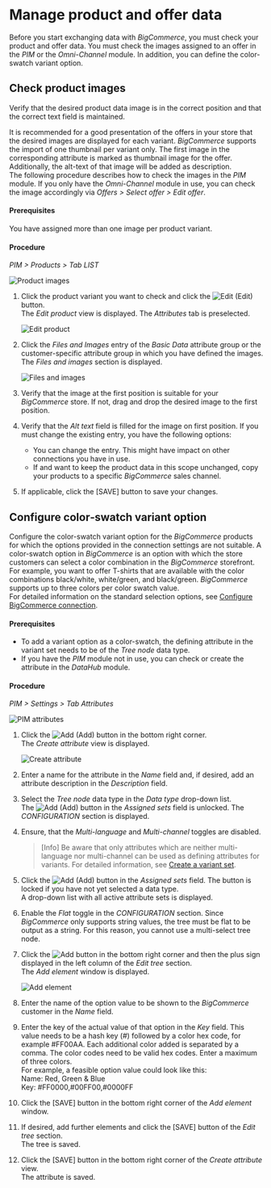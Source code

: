 # Manage product and offer data

Before you start exchanging data with *BigCommerce*, you must check your product and offer data.
You must check the images assigned to an offer in the *PIM* or the *Omni-Channel* module. In addition, you can define the color-swatch variant option.


## Check product images

Verify that the desired product data image is in the correct position and that the correct text field is maintained.   

It is recommended for a good presentation of the offers in your store that the desired images are displayed for each variant. *BigCommerce* supports the import of one thumbnail per variant only. The first image in the corresponding attribute is marked as thumbnail image for the offer. Additionally, the alt-text of that image will be added as description.   
The following procedure describes how to check the images in the *PIM* module. If you only have the *Omni-Channel* module in use, you can check the image accordingly via *Offers > Select offer > Edit offer*.


#### Prerequisites

You have assigned more than one image per product variant.

#### Procedure

*PIM > Products > Tab LIST*

![Product images](../../Assets/Screenshots/Channels/Settings/Connections/BigCommerce/PIMCheckImages.png "[Product images]")

1. Click the product variant you want to check and click the ![Edit](../../Assets/Icons/Edit01.png "[Edit]") (Edit) button.   
  The *Edit product* view is displayed. The *Attributes* tab is preselected.

    ![Edit product](../../Assets/Screenshots/Channels/Settings/Connections/BigCommerce/EditProduct.png "[Edit product]")

2. Click the *Files and Images* entry of the *Basic Data* attribute group or the customer-specific attribute group in which you have defined the images.   
   The *Files and images* section is displayed. 

   ![Files and images](../../Assets/Screenshots/Channels/Settings/Connections/BigCommerce/PIMImageAndFiles.png "[Files and images]")

3. Verify that the image at the first position is suitable for your *BigCommerce* store. If not, drag and drop the desired image to the first position.

4. Verify that the *Alt text* field is filled for the image on first position. If you must change the existing entry, you have the following options: 
    - You can change the entry. This might have impact on other connections you have in use.
    - If and want to keep the product data in this scope unchanged, copy your products to a specific *BigCommerce* sales channel. <!---Stimmt das, sollte man das so tun?-->

5. If applicable, click the [SAVE] button to save your changes.



## Configure color&dash;swatch variant option

Configure the color-swatch variant option for the *BigCommerce* products for which the options provided in the connection settings are not suitable. 
A color-swatch option in *BigCommerce* is an option with which the store customers can select a color combination in the *BigCommerce* storefront. For example, you want to offer T-shirts that are available with the color combinations black/white, white/green, and black/green. *BigCommerce* supports up to three colors per color swatch value.   
 For detailed information on the standard selection options, see [Configure BigCommerce connection](../Integration/01_ManageBigCommerceConnection.md#configure-bigcommerce-connection).

#### Prerequisites

- To add a variant option as a color-swatch, the defining attribute in the variant set needs to be of the *Tree node* data type.
- If you have the *PIM* module not in use, you can check or create the attribute in the *DataHub* module.

#### Procedure

*PIM > Settings > Tab Attributes*

 ![PIM attributes](../../Assets/Screenshots/Channels/Settings/Connections/BigCommerce/PIMattribute.png "[PIM attributes]")

1. Click the ![Add](../../Assets/Icons/Plus01.png "[Add]") (Add) button in the bottom right corner.   
    The *Create attribute* view is displayed.

    ![Create attribute](../../Assets/Screenshots/PIM/Settings/Attributes/CreateAttribute.png "[Create attribute]")

2. Enter a name for the attribute in the *Name* field and, if desired, add an attribute description in the *Description* field.

3. Select the *Tree node* data type in the *Data type* drop-down list.  
   The ![Add](../../Assets/Icons/Plus05.png "[Add]") (Add) button in the *Assigned sets* field is unlocked. The *CONFIGURATION* section is displayed.    

4. Ensure, that the *Multi-language* and *Multi-channel* toggles are disabled.

    > [Info] Be aware that only attributes which are neither multi-language nor multi-channel can be used as defining attributes for variants. For detailed information, see [Create a variant set](../../PIM/Integration/07_ManageVariantSets.md#create-a-variant-set).

5. Click the ![Add](../../Assets/Icons/Plus05.png "[Add]") (Add) button in the *Assigned sets* field. The button is locked if you have not yet selected a data type.   
    A drop-down list with all active attribute sets is displayed.

6. Enable the *Flat* toggle in the *CONFIGURATION* section. Since *BigCommerce* only supports string values, the tree must be flat to be output as a string. For this reason, you cannot use a multi-select tree node.

7. Click the ![Add](../../Assets/Icons/Plus04.png "[Add]") button in the bottom right corner and then the plus sign displayed in the left column of the *Edit tree* section.   
  The *Add element* window is displayed.

   ![Add element](../../Assets/Screenshots/Channels/Settings/Connections/BigCommerce/TreeNodeAddElement.png "[Add element]")

8. Enter the name of the option value to be shown to the *BigCommerce* customer in the *Name* field.

9. Enter the key of the actual value of that option in the *Key* field. This value needs to be a hash key (#) followed by a color hex code, for example #FF00AA. Each additional color added is separated by a comma. The color codes need to be valid hex codes. Enter a maximum of three colors.   
  For example, a feasible option value could look like this:   
  Name: Red, Green & Blue   
  Key: #FF0000,#00FF00,#0000FF

10. Click the [SAVE] button in the bottom right corner of the *Add element* window.

11. If desired, add further elements and click the [SAVE] button of the *Edit tree* section.  
  The tree is saved.

12. Click the [SAVE] button in the bottom right corner of the *Create attribute* view.   
  The attribute is saved.
